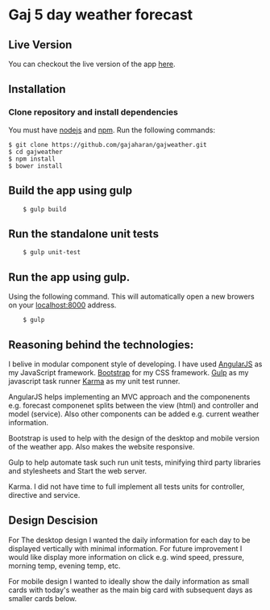 # Gaj 5 day weather forecast

## Live Version

You can checkout the live version of the app [here](http://www.gajaharan.com/gajweather/index.html).


## Installation

### Clone repository and install dependencies
You must have [nodejs](https://nodejs.org/en/) and [npm](npmjs.com). Run the following commands:

```
$ git clone https://github.com/gajaharan/gajweather.git
$ cd gajweather
$ npm install
$ bower install
```

## Build the app using gulp
```
    $ gulp build
```

## Run the standalone unit tests
```
    $ gulp unit-test
```

## Run the app using gulp. 
Using the following command. This will automatically open a new browers on your [localhost:8000](http://localhost:8000) address.
```
    $ gulp
```

## Reasoning behind the technologies:
I belive in modular component style of developing. I have used 
[AngularJS](angularjs.org) as my JavaScript framework. 
[Bootstrap](http://getbootstrap.com/) for my CSS framework. 
[Gulp](www.gulpjs.com) as my javascript task runner
[Karma](https://karma-runner.github.io/0.13/index.html) as my unit test runner.

AngularJS helps implementing an MVC approach and the componenents e.g. forecast componenet splits between the view (html) and controller and model (service). Also other components can be added e.g. current weather information.

Bootstrap is used to help with the design of the desktop and mobile version of the weather app. Also makes the website responsive.

Gulp to help automate task such run unit tests, minifying third party libraries and stylesheets and Start the web server.

Karma. I did not have time to full implement all tests units for controller, directive and service.

## Design Descision
For The desktop design I wanted the daily information for each day to be displayed vertically with minimal information. For future improvement I would like display more information on click e.g. wind speed, pressure, morning temp, evening temp, etc.

For mobile design I wanted to ideally show the daily information as small cards with today's weather as the main big card with subsequent days as smaller cards below.
